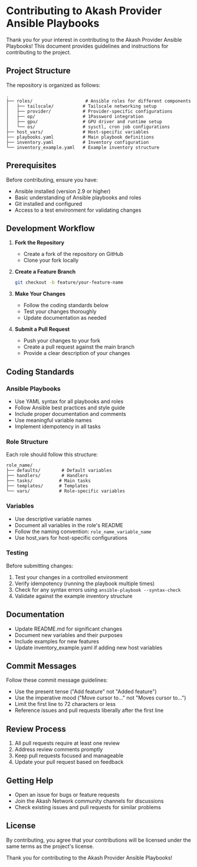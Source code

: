 # Contributing to Akash Provider Ansible Playbooks

Thank you for your interest in contributing to the Akash Provider Ansible Playbooks! This document provides guidelines and instructions for contributing to the project.

## Project Structure

The repository is organized as follows:

```
.
├── roles/                    # Ansible roles for different components
│   ├── tailscale/           # Tailscale networking setup
│   ├── provider/            # Provider-specific configurations
│   ├── op/                  # 1Password integration
│   ├── gpu/                 # GPU driver and runtime setup
│   └── os/                  # sysctl, cron job configurations
├── host_vars/               # Host-specific variables
├── playbooks.yaml           # Main playbook definitions
├── inventory.yaml           # Inventory configuration
└── inventory_example.yaml   # Example inventory structure
```

## Prerequisites

Before contributing, ensure you have:

- Ansible installed (version 2.9 or higher)
- Basic understanding of Ansible playbooks and roles
- Git installed and configured
- Access to a test environment for validating changes

## Development Workflow

1. **Fork the Repository**
   - Create a fork of the repository on GitHub
   - Clone your fork locally

2. **Create a Feature Branch**
   ```bash
   git checkout -b feature/your-feature-name
   ```

3. **Make Your Changes**
   - Follow the coding standards below
   - Test your changes thoroughly
   - Update documentation as needed

4. **Submit a Pull Request**
   - Push your changes to your fork
   - Create a pull request against the main branch
   - Provide a clear description of your changes

## Coding Standards

### Ansible Playbooks

- Use YAML syntax for all playbooks and roles
- Follow Ansible best practices and style guide
- Include proper documentation and comments
- Use meaningful variable names
- Implement idempotency in all tasks

### Role Structure

Each role should follow this structure:
```
role_name/
├── defaults/        # Default variables
├── handlers/        # Handlers
├── tasks/          # Main tasks
├── templates/      # Templates
└── vars/           # Role-specific variables
```

### Variables

- Use descriptive variable names
- Document all variables in the role's README
- Follow the naming convention: `role_name_variable_name`
- Use host_vars for host-specific configurations

### Testing

Before submitting changes:
1. Test your changes in a controlled environment
2. Verify idempotency (running the playbook multiple times)
3. Check for any syntax errors using `ansible-playbook --syntax-check`
4. Validate against the example inventory structure

## Documentation

- Update README.md for significant changes
- Document new variables and their purposes
- Include examples for new features
- Update inventory_example.yaml if adding new host variables

## Commit Messages

Follow these commit message guidelines:
- Use the present tense ("Add feature" not "Added feature")
- Use the imperative mood ("Move cursor to..." not "Moves cursor to...")
- Limit the first line to 72 characters or less
- Reference issues and pull requests liberally after the first line

## Review Process

1. All pull requests require at least one review
2. Address review comments promptly
3. Keep pull requests focused and manageable
4. Update your pull request based on feedback

## Getting Help

- Open an issue for bugs or feature requests
- Join the Akash Network community channels for discussions
- Check existing issues and pull requests for similar problems

## License

By contributing, you agree that your contributions will be licensed under the same terms as the project's license.

Thank you for contributing to the Akash Provider Ansible Playbooks! 